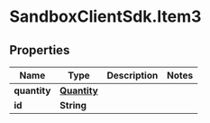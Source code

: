 # SandboxClientSdk.Item3

## Properties
Name | Type | Description | Notes
------------ | ------------- | ------------- | -------------
**quantity** | [**Quantity**](Quantity.md) |  | 
**id** | **String** |  | 
